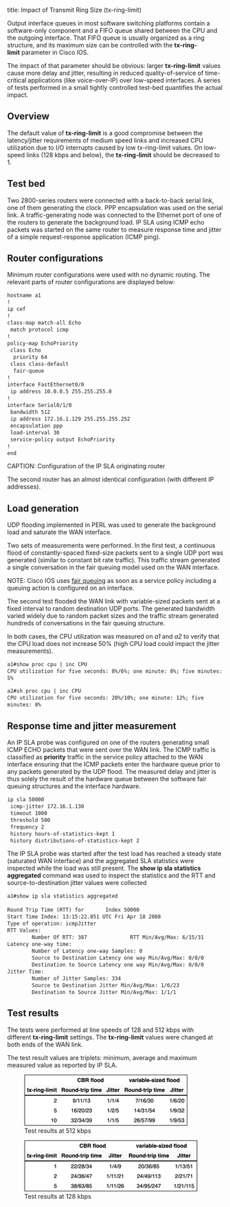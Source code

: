 title: Impact of Transmit Ring Size (tx-ring-limit)

Output interface queues in most software switching platforms contain a software-only component and a FIFO queue shared between the CPU and the outgoing interface. That FIFO queue is usually organized as a ring structure, and its maximum size can be controlled with the **tx-ring-limit** parameter in Cisco IOS.

The impact of that parameter should be obvious: larger **tx-ring-limit** values cause more delay and jitter, resulting in reduced quality-of-service of time-critical applications (like voice-over-IP) over low-speed interfaces. A series of tests performed in a small tightly controlled test-bed quantifies the actual impact.

## Overview

The default value of **tx-ring-limit** is a good compromise between the latency/jitter requirements of medium speed links and increased CPU utilization due to I/O interrupts caused by low tx-ring-limit values. On low-speed links (128 kbps and below), the **tx-ring-limit** should be decreased to 1.

## Test bed

Two 2800-series routers were connected with a back-to-back serial link, one of them generating the clock. PPP encapsulation was used on the serial link. A traffic-generating node was connected to the Ethernet port of one of the routers to generate the background load. IP SLA using ICMP echo packets was started on the same router to measure response time and jitter of a simple request-response application (ICMP ping).

## Router configurations

Minimum router configurations were used with no dynamic routing. The relevant parts of router configurations are displayed below:

```
hostname a1
!
ip cef
!
class-map match-all Echo
 match protocol icmp
!
policy-map EchoPriority
 class Echo
  priority 64
 class class-default
  fair-queue
!
interface FastEthernet0/0
 ip address 10.0.0.5 255.255.255.0
!
interface Serial0/1/0
 bandwidth 512
 ip address 172.16.1.129 255.255.255.252
 encapsulation ppp
 load-interval 30
 service-policy output EchoPriority
!
end
```
CAPTION: Configuration of the IP SLA originating router

The second router has an almost identical configuration (with different IP addresses).

## Load generation

UDP flooding implemented in PERL was used to generate the background load and saturate the WAN interface. 

Two sets of measurements were performed. In the first test, a continuous flood of constantly-spaced fixed-size packets sent to a single UDP port was generated (similar to constant bit rate traffic). This traffic stream generated a single conversation in the fair queuing model used on the WAN interface.

NOTE: Cisco IOS uses [fair queuing](Fair_Queuing.html) as soon as a service policy including a queuing action is configured on an interface.

The second test flooded the WAN link with variable-sized packets sent at a fixed interval to random destination UDP ports. The generated bandwidth varied widely due to random packet sizes and the traffic stream generated hundreds of conversations in the fair queuing structure.

In both cases, the CPU utilization was measured on *a1* and *a2* to verify that the CPU load does not increase 50% (high CPU load could impact the jitter measurements).

```
a1#show proc cpu | inc CPU
CPU utilization for five seconds: 8%/6%; one minute: 8%; five minutes: 5%
```

```
a2#sh proc cpu | inc CPU
CPU utilization for five seconds: 20%/10%; one minute: 12%; five minutes: 8%
```

## Response time and jitter measurement

An IP SLA probe was configured on one of the routers generating small ICMP ECHO packets that were sent over the WAN link. The ICMP traffic is classified as **priority** traffic in the service policy attached to the WAN interface ensuring that the ICMP packets enter the hardware queue prior to any packets generated by the UDP flood. The measured delay and jitter is thus solely the result of the hardware queue between the software fair queuing structures and the interface hardware.

```
ip sla 50000
 icmp-jitter 172.16.1.130
 timeout 1000
 threshold 500
 frequency 2
 history hours-of-statistics-kept 1
 history distributions-of-statistics-kept 2
```

The IP SLA probe was started after the test load has reached a steady state (saturated WAN interface) and the aggregated SLA statistics were inspected while the load was still present. The **show ip sla statistics aggregated** command was used to inspect the statistics and the RTT and source-to-destination jitter values were collected

```
a1#show ip sla statistics aggregated

Round Trip Time (RTT) for       Index 50000
Start Time Index: 13:15:22.851 UTC Fri Apr 18 2008
Type of operation: icmpJitter
RTT Values:
        Number Of RTT: 387              RTT Min/Avg/Max: 6/15/31
Latency one-way time:
        Number of Latency one-way Samples: 0
        Source to Destination Latency one way Min/Avg/Max: 0/0/0
        Destination to Source Latency one way Min/Avg/Max: 0/0/0
Jitter Time:
        Number of Jitter Samples: 334
        Source to Destination Jitter Min/Avg/Max: 1/6/23
        Destination to Source Jitter Min/Avg/Max: 1/1/1
```

## Test results

The tests were performed at line speeds of 128 and 512 kbps with different **tx-ring-limit** settings. The **tx-ring-limit** values were changed at both ends of the WAN link.

The test result values are triplets: minimum, average and maximum measured value as reported by IP SLA.

<figure markdown='1'>
  <img src="TX-Ring-Result-512.png">
  <figcaption>Test results at 512 kbps</figcaption>
</figure>

<figure markdown='1'>
  <img src="TX-Ring-Result-128.png">
  <figcaption>Test results at 128 kbps</figcaption>
</figure>

  
